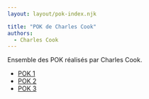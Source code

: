 ```yaml
---
layout: layout/pok-index.njk

title: "POK de Charles Cook"
authors:
  - Charles Cook
---
```


Ensemble des POK réalisés par Charles Cook.

- [POK 1](./temps-1)
- [POK 2](./temps-2)
- [POK 3](./temps-3)
